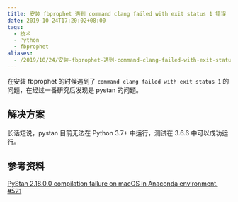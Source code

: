 ```yaml
---
title: 安装 fbprophet 遇到 command clang failed with exit status 1 错误
date: 2019-10-24T17:20:02+08:00
tags:
  - 技术
  - Python
  - fbprophet
aliases:
  - /2019/10/24/安装-fbprophet-遇到-command-clang-failed-with-exit-status-1-错误/
---
```


在安装 fbprophet 的时候遇到了 `command clang failed with exit status 1` 的问题，在经过一番研究后发现是 pystan 的问题。

<!--more-->

## 解决方案

长话短说，pystan 目前无法在 Python 3.7+ 中运行，测试在 3.6.6 中可以成功运行。

## 参考资料

[PyStan 2.18.0.0 compilation failure on macOS in Anaconda environment. #521](https://github.com/stan-dev/pystan/issues/521)
